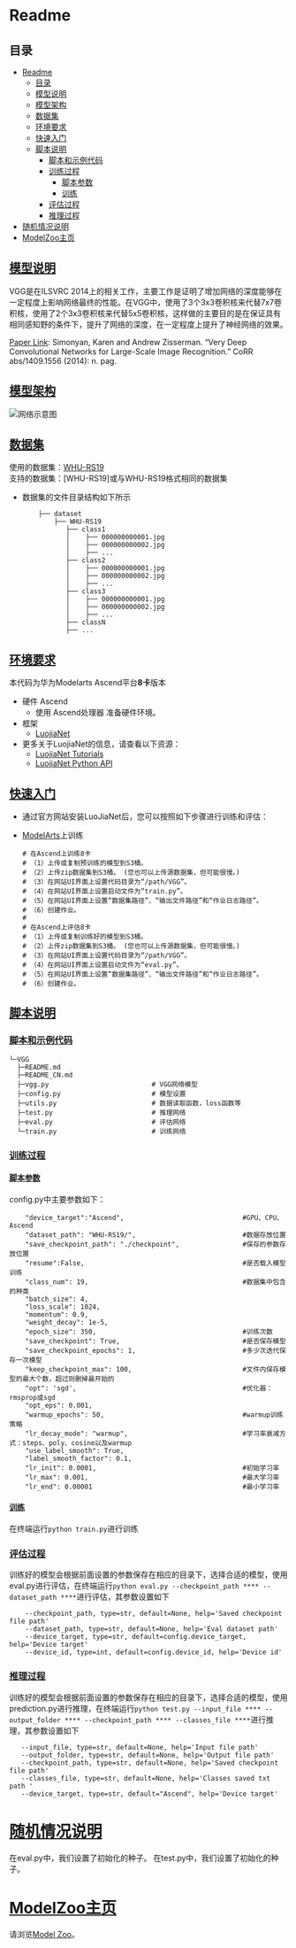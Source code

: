 # Readme
## 目录

- [Readme](#readme)
  - [目录](#目录)
  - [模型说明](#模型说明)
  - [模型架构](#模型架构)
  - [数据集](#数据集)
  - [环境要求](#环境要求)
  - [快速入门](#快速入门)
  - [脚本说明](#脚本说明)
    - [脚本和示例代码](#脚本和示例代码)
    - [训练过程](#训练过程)
      - [脚本参数](#脚本参数)
      - [训练](#训练)
    - [评估过程](#评估过程)
    - [推理过程](#推理过程)
- [随机情况说明](#随机情况说明)
- [ModelZoo主页](#modelzoo主页)

## [模型说明](#目录)

VGG是在ILSVRC 2014上的相关工作，主要工作是证明了增加网络的深度能够在一定程度上影响网络最终的性能。在VGG中，使用了3个3x3卷积核来代替7x7卷积核，使用了2个3x3卷积核来代替5x5卷积核，这样做的主要目的是在保证具有相同感知野的条件下，提升了网络的深度，在一定程度上提升了神经网络的效果。

[Paper Link](https://arxiv.org/abs/1409.1556):
Simonyan, Karen and Andrew Zisserman. “Very Deep Convolutional Networks for Large-Scale Image Recognition.” CoRR abs/1409.1556 (2014): n. pag.


## [模型架构](#目录)

![网络示意图](image.png)

## [数据集](#目录)


使用的数据集：[WHU-RS19](http://www.captain-whu.com/repository.html)  
支持的数据集：[WHU-RS19]或与WHU-RS19格式相同的数据集

- 数据集的文件目录结构如下所示
    ```text
        ├── dataset
            ├── WHU-RS19
               ├── class1
               │    ├── 000000000001.jpg
               │    ├── 000000000002.jpg
               │    ├── ...
               ├── class2
               │    ├── 000000000001.jpg
               │    ├── 000000000002.jpg
               │    ├── ...
               ├── class3
               │    ├── 000000000001.jpg
               │    ├── 000000000002.jpg
               │    ├── ...
               ├── classN
               ├── ...
    ```

## [环境要求](#目录)
本代码为华为Modelarts Ascend平台**8卡**版本

- 硬件 Ascend
    - 使用 Ascend处理器 准备硬件环境。
- 框架
    - [LuojiaNet](http://58.48.42.237/luojiaNet/)
- 更多关于LuojiaNet的信息，请查看以下资源：
    - [LuojiaNet Tutorials](http://58.48.42.237/luojiaNet/tutorial/quickstart/)
    - [LuojiaNet Python API](http://58.48.42.237/luojiaNet/luojiaNetapi/)

## [快速入门](#目录)

- 通过官方网站安装LuoJiaNet后，您可以按照如下步骤进行训练和评估：


- [ModelArts](https://support.huaweicloud.com/modelarts/)上训练

  ```text
  # 在Ascend上训练8卡
  # （1）上传或复制预训练的模型到S3桶。
  # （2）上传zip数据集到S3桶。 (您也可以上传源数据集，但可能很慢。)
  # （3）在网站UI界面上设置代码目录为“/path/VGG”。
  # （4）在网站UI界面上设置启动文件为“train.py”。
  # （5）在网站UI界面上设置“数据集路径”、“输出文件路径”和“作业日志路径”。
  # （6）创建作业。
  #
  # 在Ascend上评估8卡
  # （1）上传或复制训练好的模型到S3桶。
  # （2）上传zip数据集到S3桶。 (您也可以上传源数据集，但可能很慢。)
  # （3）在网站UI界面上设置代码目录为“/path/VGG”。
  # （4）在网站UI界面上设置启动文件为“eval.py”。
  # （5）在网站UI界面上设置“数据集路径”、“输出文件路径”和“作业日志路径”。
  # （6）创建作业。
  ```

## [脚本说明](#目录)

### [脚本和示例代码](#目录)

```text
└─VGG
  ├─README.md
  ├─README_CN.md
  ├─vgg.py                          # VGG网络模型
  ├─config.py                       # 模型设置
  ├─utils.py                        # 数据读取函数，loss函数等
  ├─test.py                         # 推理网络
  ├─eval.py                         # 评估网络
  └─train.py                        # 训练网络
```

### [训练过程](#目录)

#### [脚本参数](#目录)

config.py中主要参数如下：

```
    "device_target":"Ascend",                              #GPU、CPU、Ascend
    "dataset_path": "WHU-RS19/",                           #数据存放位置
    "save_checkpoint_path": "./checkpoint",                #保存的参数存放位置
    "resume":False,                                        #是否载入模型训练
    "class_num": 19,                                       #数据集中包含的种类
    "batch_size": 4,
    "loss_scale": 1024,
    "momentum": 0.9,
    "weight_decay": 1e-5,
    "epoch_size": 350,                                     #训练次数
    "save_checkpoint": True,                               #是否保存模型
    "save_checkpoint_epochs": 1,                           #多少次迭代保存一次模型
    "keep_checkpoint_max": 100,                            #文件内保存模型的最大个数，超过则删掉最开始的
    "opt": 'sgd',                                          #优化器：rmsprop或sgd
    "opt_eps": 0.001, 
    "warmup_epochs": 50,                                   #warmup训练策略
    "lr_decay_mode": "warmup",                             #学习率衰减方式：steps、poly、cosine以及warmup
    "use_label_smooth": True, 
    "label_smooth_factor": 0.1,
    "lr_init": 0.0001,                                     #初始学习率
    "lr_max": 0.001,                                       #最大学习率
    "lr_end": 0.00001                                      #最小学习率
```

#### [训练](#目录)
在终端运行``python train.py``进行训练

### [评估过程](#目录)

训练好的模型会根据前面设置的参数保存在相应的目录下，选择合适的模型，使用eval.py进行评估，在终端运行``python eval.py --checkpoint_path **** --dataset_path ****``进行评估，其参数设置如下  

```
    --checkpoint_path, type=str, default=None, help='Saved checkpoint file path'
    --dataset_path, type=str, default=None, help='Eval dataset path'
    --device_target, type=str, default=config.device_target, help='Device target'
    --device_id, type=int, default=config.device_id, help='Device id'
```

### [推理过程](#目录)

训练好的模型会根据前面设置的参数保存在相应的目录下，选择合适的模型，使用prediction.py进行推理，在终端运行``python test.py --input_file **** --output_folder **** --checkpoint_path **** --classes_file ****``进行推理，其参数设置如下 

```
   --input_file, type=str, default=None, help='Input file path'
   --output_folder, type=str, default=None, help='Output file path'
   --checkpoint_path, type=str, default=None, help='Saved checkpoint file path'
   --classes_file, type=str, default=None, help='Classes saved txt path '
   --device_target, type=str, default="Ascend", help='Device target'
```

# [随机情况说明](#目录)

在eval.py中，我们设置了初始化的种子。
在test.py中，我们设置了初始化的种子。

# [ModelZoo主页](#目录)

请浏览[Model Zoo](https://github.com/WHULuoJiaTeam/Model_Zoo)。

